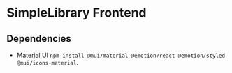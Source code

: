# SimpleLibrary Frontend

## Dependencies

- Material UI `npm install @mui/material @emotion/react @emotion/styled @mui/icons-material`.

